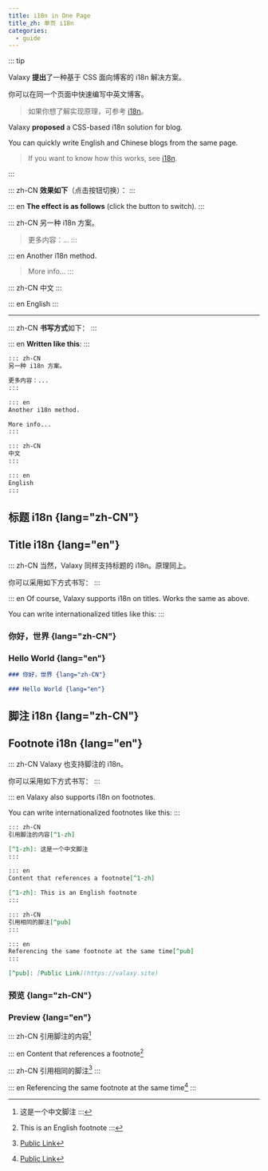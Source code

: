 ```yaml
---
title: i18n in One Page
title_zh: 单页 i18n
categories:
  - guide
---
```


::: tip

<div lang="zh-CN">

Valaxy **提出**了一种基于 CSS 面向博客的 i18n 解决方案。

你可以在同一个页面中快速编写中英文博客。

> 如果你想了解实现原理，可参考 [i18n](/posts/i18n)。

</div>

<div lang="en">

Valaxy **proposed** a CSS-based i18n solution for blog.

You can quickly write English and Chinese blogs from the same page.

> If you want to know how this works, see [i18n](/posts/i18n).

</div>

:::

::: zh-CN
**效果如下**（点击按钮切换）：
:::

::: en
**The effect is as follows** (click the button to switch).
:::

<PressToggleLocale class="shadow p-2 rounded-full" bg="$va-c-brand" text="white" />

::: zh-CN
另一种 i18n 方案。

> 更多内容：...
:::

::: en
Another i18n method.

> More info...
:::

::: zh-CN
中文
:::

::: en
English
:::

---

::: zh-CN
**书写方式**如下：
:::

::: en
**Written like this**:
:::

```md
::: zh-CN
另一种 i18n 方案。

更多内容：...
:::

::: en
Another i18n method.

More info...
:::

::: zh-CN
中文
:::

::: en
English
:::
```

## 标题 i18n {lang="zh-CN"}

## Title i18n {lang="en"}

::: zh-CN
当然，Valaxy 同样支持标题的 i18n。原理同上。

你可以采用如下方式书写：
:::

::: en
Of course, Valaxy supports i18n on titles. Works the same as above.

You can write internationalized titles like this:
:::

### 你好，世界 {lang="zh-CN"}

### Hello World {lang="en"}

```md
### 你好，世界 {lang="zh-CN"}

### Hello World {lang="en"}
```

## 脚注 i18n {lang="zh-CN"}
## Footnote i18n {lang="en"}

::: zh-CN
Valaxy 也支持脚注的 i18n。

你可以采用如下方式书写：
:::

::: en
Valaxy also supports i18n on footnotes.

You can write internationalized footnotes like this:
:::

```md
::: zh-CN
引用脚注的内容[^1-zh]

[^1-zh]: 这是一个中文脚注
:::

::: en
Content that references a footnote[^1-zh]

[^1-zh]: This is an English footnote
:::

::: zh-CN
引用相同的脚注[^pub]
:::

::: en
Referencing the same footnote at the same time[^pub]
:::

[^pub]: [Public Link](https://valaxy.site)
```

### 预览 {lang="zh-CN"}
### Preview {lang="en"}

::: zh-CN
引用脚注的内容[^1-zh]

[^1-zh]: 这是一个中文脚注
:::

::: en
Content that references a footnote[^1-en]

[^1-en]: This is an English footnote
:::

::: zh-CN
引用相同的脚注[^pub]
:::

::: en
Referencing the same footnote at the same time[^pub]
:::

[^pub]: [Public Link](https://valaxy.site)
